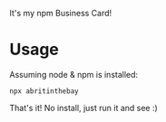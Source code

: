 It's my npm Business Card!

# Usage
Assuming node & npm is installed:
```
npx abritinthebay
```
That's it! No install, just run it and see :)
